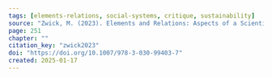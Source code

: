 ```yaml
---
tags: [elements-relations, social-systems, critique, sustainability]
source: "Zwick, M. (2023). Elements and Relations: Aspects of a Scientific Metaphysics (Vol. 35). Springer International Publishing."
page: 251
chapter: ""
citation_key: "zwick2023"
doi: "https://doi.org/10.1007/978-3-030-99403-7"
created: 2025-01-17
---
```


